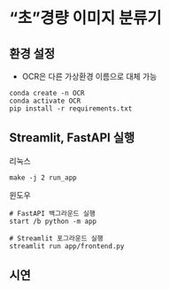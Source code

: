 # “초”경량 이미지 분류기

## 환경 설정

- OCR은 다른 가상환경 이름으로 대체 가능
```
conda create -n OCR
conda activate OCR
pip install -r requirements.txt
```

## Streamlit, FastAPI 실행
리눅스
```
make -j 2 run_app
```

윈도우 
```
# FastAPI 백그라운드 실행
start /b python -m app

# Streamlit 포그라운드 실행
streamlit run app/frontend.py

```

## 시연

